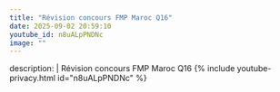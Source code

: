 ```yaml
---
title: "Révision concours FMP Maroc Q16"
date: 2025-09-02 20:59:10 
youtube_id: n8uALpPNDNc
image: ""
---
```

description: |
  Révision concours FMP Maroc Q16
{% include youtube-privacy.html id="n8uALpPNDNc" %}
